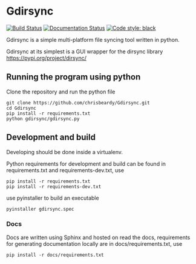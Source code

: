 # Gdirsync

[![Build Status](https://travis-ci.com/chrisbeardy/Gdirsync.svg?branch=master)](https://travis-ci.com/chrisbeardy/Gdirsync)
[![Documentation Status](https://readthedocs.org/projects/gdirsync/badge/?version=latest)](https://gdirsync.readthedocs.io/en/latest/?badge=latest)
[![Code style: black](https://img.shields.io/badge/code%20style-black-000000.svg)](https://github.com/psf/black)

Gdirsync is a simple multi-platform file syncing tool written in python.
 
Gdirsync at its simplest is a GUI wrapper for the dirsync library https://pypi.org/project/dirsync/

## Running the program using python
Clone the repository and run the python file
```
git clone https://github.com/chrisbeardy/Gdirsync.git
cd Gdirsync
pip install -r requirements.txt
python gdirsync/gdirsync.py 
```

## Development and build
Developing should be done inside a virtualenv.

Python requirements for development and build can be found in requirements.txt and requirements-dev.txt, use
```
pip install -r requirements.txt
pip install -r requirements-dev.txt
```

use pyinstaller to build an executable

```
pyinstaller gdirsync.spec
```

### Docs
Docs are written using Sphinx and hosted on read the docs, requirements for generating documentation locally are in docs/requirements.txt, use
```
pip install -r docs/requirements.txt
```
